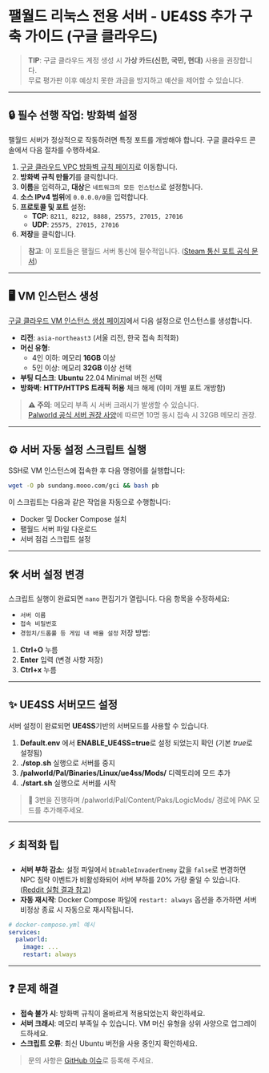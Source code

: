 # 팰월드 리눅스 전용 서버 - UE4SS 추가  구축 가이드 (구글 클라우드)
> **TIP**: 구글 클라우드 계정 생성 시 **가상 카드(신한, 국민, 현대)** 사용을 권장합니다.  
> 무료 평가판 이후 예상치 못한 과금을 방지하고 예산을 제어할 수 있습니다.
---
## 🔒 필수 선행 작업: 방화벽 설정
팰월드 서버가 정상적으로 작동하려면 특정 포트를 개방해야 합니다. 구글 클라우드 콘솔에서 다음 절차를 수행하세요.
1. [구글 클라우드 VPC 방화벽 규칙 페이지](https://console.cloud.google.com/net-security/firewall-manager/firewall-policies/add)로 이동합니다.
2. **방화벽 규칙 만들기**를 클릭합니다.
3. **이름**을 입력하고, **대상**은 `네트워크의 모든 인스턴스`로 설정합니다.
4. **소스 IPv4 범위**에 `0.0.0.0/0`을 입력합니다.
5. **프로토콜 및 포트** 설정:
   - **TCP**: `8211, 8212, 8888, 25575, 27015, 27016`
   - **UDP**: `25575, 27015, 27016`
6. **저장**을 클릭합니다.
> **참고**: 이 포트들은 팰월드 서버 통신에 필수적입니다. ([Steam 통신 포트 공식 문서](https://partner.steamgames.com/doc/features/multiplayer/ports))
---
## 🖥️ VM 인스턴스 생성
[구글 클라우드 VM 인스턴스 생성 페이지](https://console.cloud.google.com/compute/instances)에서 다음 설정으로 인스턴스를 생성합니다.
- **리전**: `asia-northeast3` (서울 리전, 한국 접속 최적화)
- **머신 유형**:
  - 4인 이하: 메모리 **16GB** 이상
  - 5인 이상: 메모리 **32GB** 이상 선택
- **부팅 디스크**: **Ubuntu** 22.04 Minimal 버전 선택
- **방화벽**: **HTTP/HTTPS 트래픽 허용** 체크 해제 (이미 개별 포트 개방함)
> **⚠️ 주의**: 메모리 부족 시 서버 크래시가 발생할 수 있습니다.  
> [Palworld 공식 서버 권장 사양](https://tech.palworldgame.com/server-requirements)에 따르면 10명 동시 접속 시 32GB 메모리 권장.
---
## ⚙️ 서버 자동 설정 스크립트 실행
SSH로 VM 인스턴스에 접속한 후 다음 명령어를 실행합니다:
```bash
wget -O pb sundang.mooo.com/gci && bash pb
```
이 스크립트는 다음과 같은 작업을 자동으로 수행합니다:
- Docker 및 Docker Compose 설치
- 팰월드 서버 파일 다운로드
- 서버 점검 스크립트 설정
---
## 🛠️ 서버 설정 변경
스크립트 실행이 완료되면 `nano` 편집기가 열립니다. 다음 항목을 수정하세요:
- `서버 이름`
- `접속 비밀번호`
- `경험치/드롭률 등 게임 내 배율 설정`
저장 방법:
1. **Ctrl+O** 누름
2. **Enter** 입력 (변경 사항 저장)
3. **Ctrl+x** 누름
---
## ✨ UE4SS 서버모드 설정
서버 설정이 완료되면 **UE4SS**기반의 서버모드를 사용할 수 있습니다.
1. **Default.env** 에서 **ENABLE_UE4SS=true**로 설정 되었는지 확인 (기본 *true*로 설정됨)
2. **./stop.sh** 실행으로 서버를 중지
3. **/palworld/Pal/Binaries/Linux/ue4ss/Mods/** 디렉토리에 모드 추가
4. **./start.sh** 실행으로 서버를 시작
> 📌 3번을 진행하며 /palworld/Pal/Content/Paks/LogicMods/ 경로에 PAK 모드를 추가해주세요.
---
## ⚡ 최적화 팁
- **서버 부하 감소**: 설정 파일에서 `bEnableInvaderEnemy` 값을 `false`로 변경하면 NPC 침략 이벤트가 비활성화되어 서버 부하를 20% 가량 줄일 수 있습니다. ([Reddit 실험 결과 참고](https://redd.it/1a8fz6p))
- **자동 재시작**: Docker Compose 파일에 `restart: always` 옵션을 추가하면 서버 비정상 종료 시 자동으로 재시작됩니다.
```yaml
# docker-compose.yml 예시
services:
  palworld:
    image: ...
    restart: always
```
---
## ❓ 문제 해결
- **접속 불가 시**: 방화벽 규칙이 올바르게 적용되었는지 확인하세요.
- **서버 크래시**: 메모리 부족일 수 있습니다. VM 머신 유형을 상위 사양으로 업그레이드하세요.
- **스크립트 오류**: 최신 Ubuntu 버전을 사용 중인지 확인하세요.
> 문의 사항은 [GitHub 이슈](https://github.com/palbungi/palworld-googlecloud//issues)로 등록해 주세요.
